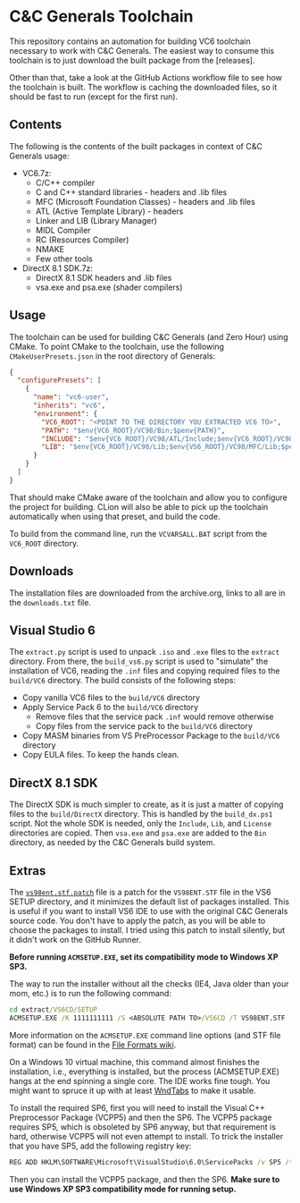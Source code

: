 # C&C Generals Toolchain

This repository contains an automation for building VC6 toolchain necessary to work with C&C Generals.
The easiest way to consume this toolchain is to just download the built package from the [releases].

Other than that, take a look at the GitHub Actions workflow file to see how the toolchain is built.
The workflow is caching the downloaded files, so it should be fast to run (except for the first run).

## Contents

The following is the contents of the built packages in context of C&C Generals usage:

- VC6.7z:
  - C/C++ compiler
  - C and C++ standard libraries - headers and .lib files
  - MFC (Microsoft Foundation Classes) - headers and .lib files
  - ATL (Active Template Library) - headers
  - Linker and LIB (Library Manager)
  - MIDL Compiler
  - RC (Resources Compiler)
  - NMAKE
  - Few other tools
- DirectX 8.1 SDK.7z:
  - DirectX 8.1 SDK headers and .lib files
  - vsa.exe and psa.exe (shader compilers)

## Usage

The toolchain can be used for building C&C Generals (and Zero Hour) using CMake.
To point CMake to the toolchain, use the following `CMakeUserPresets.json` in the root directory of Generals:

```json
{
  "configurePresets": [
    {
      "name": "vc6-user",
      "inherits": "vc6",
      "environment": {
        "VC6_ROOT": "<POINT TO THE DIRECTORY YOU EXTRACTED VC6 TO>",
        "PATH": "$env{VC6_ROOT}/VC98/Bin;$penv{PATH}",
        "INCLUDE": "$env{VC6_ROOT}/VC98/ATL/Include;$env{VC6_ROOT}/VC98/Include;$env{VC6_ROOT}/VC98/MFC/Include;$penv{INCLUDE}",
        "LIB": "$env{VC6_ROOT}/VC98/Lib;$env{VS6_ROOT}/VC98/MFC/Lib;$penv{LIB}"
      }
    }
  ]
}
```

That should make CMake aware of the toolchain and allow you to configure the project for building.
CLion will also be able to pick up the toolchain automatically when using that preset, and build the code.

To build from the command line, run the `VCVARSALL.BAT` script from the `VC6_ROOT` directory.

## Downloads

The installation files are downloaded from the archive.org, links to all are in the `downloads.txt` file.

## Visual Studio 6

The `extract.py` script is used to unpack `.iso` and `.exe` files to the `extract` directory.
From there, the `build_vs6.py` script is used to "simulate" the installation of VC6,
reading the `.inf` files and copying required files to the `build/VC6` directory.
The build consists of the following steps:

- Copy vanilla VC6 files to the `build/VC6` directory
- Apply Service Pack 6 to the `build/VC6` directory
  - Remove files that the service pack `.inf` would remove otherwise
  - Copy files from the service pack to the `build/VC6` directory
- Copy MASM binaries from VS PreProcessor Package to the `build/VC6` directory
- Copy EULA files. To keep the hands clean.

## DirectX 8.1 SDK

The DirectX SDK is much simpler to create, as it is just a matter of copying files to the `build/DirectX` directory.
This is handled by the `build_dx.ps1` script.
Not the whole SDK is needed, only the `Include`, `Lib`, and `License` directories are copied.
Then `vsa.exe` and `psa.exe` are added to the `Bin` directory, as needed by the C&C Generals build system.

## Extras

The [`vs98ent.stf.patch`](vs98ent.stf.patch) file is a patch for the `VS98ENT.STF` file in the VS6 SETUP directory, and it minimizes the default list of packages installed.
This is useful if you want to install VS6 IDE to use with the original C&C Generals source code.
You don't have to apply the patch, as you will be able to choose the packages to install.
I tried using this patch to install silently, but it didn't work on the GitHub Runner.

**Before running `ACMSETUP.EXE`, set its compatibility mode to Windows XP SP3.**

The way to run the installer without all the checks (IE4, Java older than your mom, etc.) is to run the following command:

```cmd
cd extract/VS6CD/SETUP
ACMSETUP.EXE /K 1111111111 /S <ABSOLUTE PATH TO>/VS6CD /T VS98ENT.STF
```

More information on the `ACMSETUP.EXE` command line options (and STF file format) can be found in the [File Formats wiki](https://fileformats.fandom.com/wiki/Microsoft_ACME_Setup).

On a Windows 10 virtual machine, this command almost finishes the installation, i.e., everything is installed, but the process (ACMSETUP.EXE) hangs at the end spinning a single core.
The IDE works fine tough.
You might want to spruce it up with at least [WndTabs](https://www.wndtabs.com/) to make it usable.

To install the required SP6, first you will need to install the Visual C++ Preprocessor Package (VCPP5) and then the SP6.
The VCPP5 package requires SP5, which is obsoleted by SP6 anyway, but that requirement is hard, otherwise VCPP5 will not even attempt to install.
To trick the installer that you have SP5, add the following registry key:

```cmd
REG ADD HKLM\SOFTWARE\Microsoft\VisualStudio\6.0\ServicePacks /v SP5 /t REG_SZ /d "" /f /reg:32
```

Then you can install the VCPP5 package, and then the SP6.
**Make sure to use Windows XP SP3 compatibility mode for running setup.**
